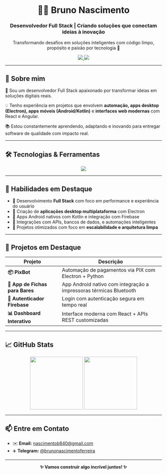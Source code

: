 <div align="center">

<h1>👨‍💻 Bruno Nascimento</h1>
<h3>Desenvolvedor Full Stack | Criando soluções que conectam ideias à inovação</h3>

<p>Transformando desafios em soluções inteligentes com código limpo, propósito e paixão por tecnologia 🚀</p>

<a href="https://t.me/brunonascimentoferreira">
  <img src="https://img.shields.io/badge/Telegram-2CA5E0?style=for-the-badge&logo=telegram&logoColor=white"/>
</a>
<a href="mailto:nascimentob840@gmail.com">
  <img src="https://img.shields.io/badge/Email-D14836?style=for-the-badge&logo=gmail&logoColor=white"/>
</a>

</div>

---

## 🚀 Sobre mim

🎯 Sou um desenvolvedor Full Stack apaixonado por transformar ideias em soluções digitais reais.

💡 Tenho experiência em projetos que envolvem **automação, apps desktop (Electron), apps móveis (Android/Kotlin)** e **interfaces web modernas** com React e Angular.

📚 Estou constantemente aprendendo, adaptando e inovando para entregar software de qualidade com impacto real.

---

## 🛠️ Tecnologias & Ferramentas

<div align="center">
  
  <img src="https://skillicons.dev/icons?i=react,electron,js,ts,nodejs,androidstudio,kotlin,java,python,postgres,firebase,angular&theme=light" />

</div>

---

## 🧠 Habilidades em Destaque

- 🔹 Desenvolvimento **Full Stack** com foco em performance e experiência do usuário
- 🔹 Criação de **aplicações desktop multiplataforma** com Electron
- 🔹 Apps Android nativos com Kotlin e integração com Firebase
- 🔹 Integrações com APIs, bancos de dados, e automações inteligentes
- 🔹 Projetos otimizados com foco em **escalabilidade e arquitetura limpa**

---

## 🌟 Projetos em Destaque

| Projeto | Descrição |
|--------|-----------|
| **📦 PixBot** | Automação de pagamentos via PIX com Electron + Python |
| **📲 App de Fichas para Bares** | App Android nativo com integração a impressoras térmicas Bluetooth |
| **🔐 Autenticador Firebase** | Login com autenticação segura em tempo real |
| **📊 Dashboard Interativo** | Interface moderna com React + APIs REST customizadas |

---

## 📈 GitHub Stats

<div align="center">

<img src="https://github-readme-stats.vercel.app/api?username=nascimentodeveloper&show_icons=true&theme=dracula&hide_border=true&count_private=true" height="170"/> 
<img src="https://github-readme-stats.vercel.app/api/top-langs/?username=nascimentodeveloper&layout=compact&theme=dracula&hide_border=true" height="170"/>

</div>

---

## 📫 Entre em Contato

- ✉️ **Email:** [nascimentob840@gmail.com](mailto:nascimentob840@gmail.com)  
- ✈️ **Telegram:** [@brunonascimentoferreira](https://t.me/brunonascimentoferreira)

---

<div align="center">
  
  <b>✨ Vamos construir algo incrível juntos! ✨</b>

</div>
